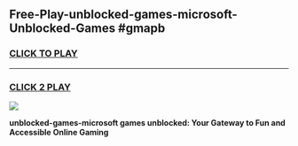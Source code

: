 
## Free-Play-unblocked-games-microsoft-Unblocked-Games #gmapb
<h3>
<a href="https://news.freeplayer.one?title=unblocked-games-microsoft&ref=8M">CLICK TO PLAY</a></h3>
<hr>

<h3>
<a href="https://news.freeplayer.one?title=unblocked-games-microsoft&ref=8M">CLICK 2 PLAY</a>
  
</h3>

<a href="https://news.freeplayer.one?title=unblocked-games-microsoft&ref=8M"><img src="https://clearcache.store/games.png"></a>


**unblocked-games-microsoft games unblocked: Your Gateway to Fun and Accessible Online Gaming**
